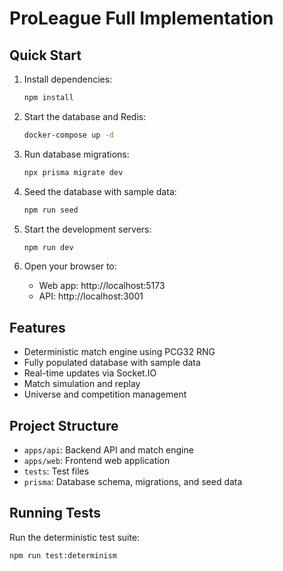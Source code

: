 # ProLeague Full Implementation

## Quick Start

1. Install dependencies:
   ```bash
   npm install
   ```

2. Start the database and Redis:
   ```bash
   docker-compose up -d
   ```

3. Run database migrations:
   ```bash
   npx prisma migrate dev
   ```

4. Seed the database with sample data:
   ```bash
   npm run seed
   ```

5. Start the development servers:
   ```bash
   npm run dev
   ```

6. Open your browser to:
   - Web app: http://localhost:5173
   - API: http://localhost:3001

## Features

- Deterministic match engine using PCG32 RNG
- Fully populated database with sample data
- Real-time updates via Socket.IO
- Match simulation and replay
- Universe and competition management

## Project Structure

- `apps/api`: Backend API and match engine
- `apps/web`: Frontend web application
- `tests`: Test files
- `prisma`: Database schema, migrations, and seed data

## Running Tests

Run the deterministic test suite:
```bash
npm run test:determinism
```
